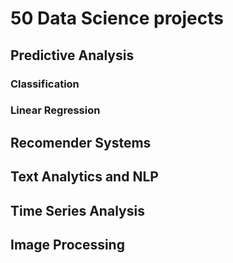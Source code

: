 # 50 Data Science projects

## Predictive Analysis
### Classification
### Linear Regression
## Recomender Systems
## Text Analytics and NLP
## Time Series Analysis
## Image Processing